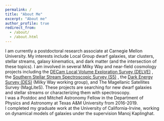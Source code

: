 ```yaml
---
permalink: /
title: "About Me"
excerpt: "About me"
author_profile: true
redirect_from: 
  - /about/
  - /about.html
---
```


I am currently a postdoctoral research associate at Carnegie Mellon University.
My interests include Local Group dwarf galaxies, star clusters, stellar streams, galaxy kinematics, and dark matter (and the intersection of these topics).
I am involved in several Milky Way and near-field cosmology projects including the <span style="color:blue"> [DECam Local Volume Exploration Survey (DELVE)](https://delve-survey.github.io/) </span>, the <span style="color:blue"> [Southern Stellar Stream Spectroscopic Survey (S5)](https://s5collab.github.io/) </span>, the <span style="color:blue"> [Dark Energy Survey (DES)](https://www.darkenergysurvey.org/) </span> (Milky Way working group), and The Magellanic Satellites Survey (MagLiteS). 
These projects are searching for new dwarf galaxies and stellar streams or characterizing them with spectroscopy.  
I was a Postdoc and Mitchell Astronomy Fellow in the Department of Physics and Astronomy at Texas A&M University from 2016-2019.  
I completed my graduate work at the University of California-Irvine, working on dynamical models of galaxies under the supervision Manoj Kaplinghat.





